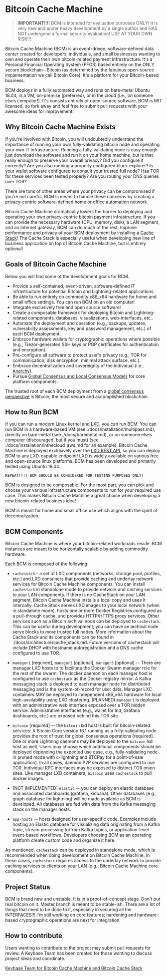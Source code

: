 
# Bitcoin Cache Machine

> **IMPORTANT!!!!**
> BCM is intended for evaluation purposes ONLY!
> It is very new and under heavy development by a single
> author and HAS NOT undergone a formal security evaluation!
> USE AT YOUR OWN RISK!!!

Bitcoin Cache Machine (BCM) is an event-driven, software-defined data center created for developers, individuals, and small businesses wanting to own and operate their own bitcoin-related payment infrastructure. It's a Personal Financial Operating System (PFOS) based entirely on the ONLY secure blockchain--Bitcoin (as determined by the fabulous open-source implementation we call Bitcoin Core)! It's a platform for your Bitcoin-based business.

BCM deploys in a fully automated way and runs on bare-metal Ubuntu 18.04, in a VM, on-premise (preferred), or in the cloud (i.e., on someone elses computer!). It's consists entirely of open-source software. BCM is MIT licensed, so fork away and feel free to submit pull requests with your awesome ideas for improvement!

## Why Bitcoin Cache Machine Exists

If you're involved with Bitcoin, you will undoubtedly understand the importance of running your own fully-validating bitcoin node and operating your own IT infrastructure. Running a fully-validating node is easy enough--just download the software and run it on your home machine, but is that really enough to preserve your overall privacy? Did you configure it correctly? Are you also running a properly configured block explorer? Is your wallet software configured to consult your trusted full node? Has TOR for these services been tested properly? Are you routing your DNS queries over TOR?

There are tons of other areas where your privacy can be compromised if you're not careful. BCM is meant to handle these concerns by creating a privacy-centric software-defined home or office automation network.

Bitcoin Cache Machine dramatically lowers the barrier to deploying and operating your own privacy-centric bitcoin payment infrastructure. If you can provide the necessary hardware (CPU, memory, disk), a LAN segment, and an Internet gateway, BCM can do much of the rest. Improve performance and privacy of your BCM deployment by installing a [Cache Stack](https://github.com/farscapian/bcm_cachestack)! The Cache Stack is especially useful when developing new line of business application on top of Bitcoin Cache Machine, but is entirely optional!

## Goals of Bitcoin Cache Machine

Below you will find some of the development goals for BCM.

* Provide a self-contained, event-driven, software-defined IT infrastructure for potential Bitcoin and Lightning-related applications.
* Be able to run entirely on commodity x86_x64 hardware for home and small office settings. You can run BCM on an old computer!
* Integrate exclusively free and open source software!
* Create a composable framework for deploying Bitcoin and Lightning-related components, databases, visualizations, web-interfaces, etc..
* Automate the deployment and operation (e.g., backups, updates, vulnerability assessments, key and password management, etc.) of each BCM deployment.
* Embrace hardware wallets for cryptographic operations where possible (e.g., Trezor-generated SSH keys or PGP certificates for authentication and encryption).
* Pre-configure all software to protect user's privacy (e.g., TOR for communication, disk encryption, minimal attack surface, etc.).
* Embrace decentralization and sovereignty of the individual (i.e., [Anarchy](https://en.wikipedia.org/wiki/Anarchy)).
* Pursue [Global Consensus and Local Consensus Models](https://twitter.com/SarahJamieLewis/status/1016832509709914112) for core platform components.

The trusted root of each BCM deployment from a [global consensus perspective](https://fieldnotes.resistant.tech/dags-and-decentralization/) is Bitcoin, the most secure and accomplished blockchain.

## How to Run BCM

If you can run a modern Linux kernel and [LXD](https://linuxcontainers.org/lxd/), you can run BCM. You can run BCM in a hardware-based VM (see ./docs/installation/multipass.md), directly on bare-metal (see ./docs/baremetal.md), or on someone elses computer (discouraged, but if you must) (see ./docs/installation/inthecloud_aws.md for an example). Bitcoin Cache Machine is deployed exclusively over the [LXD REST API](https://github.com/lxc/lxd/blob/master/doc/rest-api.md), so you can deploy BCM to any LXD-capable endpoint! LXD is widely available on various free and open-source linux platforms. BCM has been developed and primarily tested using Ubuntu 18.04.

`REPEAT!!!! BCM SHOULD BE CONSIDERED FOR TESTING PURPOSES ONLY!`

BCM is designed to be composable. For the most part, you can pick and choose your various infrastructure components to run for your required use case. This makes Bitcoin Cache Machine a great choice when developing a new bitcoin-related business idea!

BCM is meant for home and small office use which aligns with the spirit of decentralization.

## BCM Components

Bitcoin Cache Machine is where your bitcoin-related workloads reside. BCM instances are meant to be horizontally scalable by adding commodity hardware.

Each BCM is composed of the following:

* `cachestack` - a set of LXD components (networks, storage pool, profiles, etc.) and LXD containers that provide caching and underlay network services for Bitcoin Cache Machine components. You can install `cachestack` in standalone mode to provide network and caching services to your LAN components. If there is no CacheStack on your LAN segment, Bitcoin Cache Machine installs a local copy and uses it internally. Cache Stack serves LXD images to your local network (when in standalone mode), hosts one or more Docker Registries configured as a pull-through cache, and provides HTTP/HTTPS proxy services. Other services such as a Bitcoin archival node can be deployed to `cachestack`. This can be useful during development; you can have an archival node serve blocks to more trusted full nodes. More information about the Cache Stack and its components can be found in ./docs/architecture/cache_stack.md. Future versions of cachestack will include DHCP with hostname autoregistration and a DNS cache configured to use TOR.

* `manager1` [required], `manager2` [optional], `manager3` [optional] -- There are manager LXD hosts to to facilitate the Docker Swarm manager role for the rest of the swarm. The docker daemon on each manager host is configured to use `cachestack` as the Docker registry mirror. A Kafka messaging stack is deployed to each manager node for distributed messaging and is the system-of-record for user data. Manager LXC containers MAY be deployed to independent x86_x64 hardware for local high-availability using LXD clustering.  (PLANNED) `manager1` is deployed with an administrative web interface exposed over a TOR hidden service. Administrative interfaces (e.g., wallet for lnd, Grafana dashboards, etc.) are exposed behind this TOR site.

* `bitcoin` [required] -- the `bitcoin` lxd host is built for bitcoin-related services: A Bitcoin Core version 16.1 running as a fully-validating node provides the root of trust for global consensus operations [required]. One or more Lightning daemons may be deployed to the `bitcoin` lxd host as well. Users may choose which additional components should be deployed depending the expected use case, e.g., fully-validating node in pruned mode with c-lightning and BTCPay for a point-of-sale application). In all cases, daemon P2P services are configured to use TOR. Individual RPC interfaces may be exposed to distinct TOR onion sites. Like manager LXD containers, `bitcoin` uses `cachestack` to pull docker images.

* [NOT IMPLEMENTED] `elastic` -- you can deploy an elastic database and associated dashboards (grafana, kinbana). Other databases (e.g., graph database for lightning) will be made available as BCM is developed. All databases are fed with data from the Kafka messaging stack on the manager hosts.

* `app-hosts` -- hosts designed for user-specific code. Examples include hosting an Elastic database for visualizing data originating from a Kafka topic, stream processing to/from Kafka topics, or application-level event-based workflows. Developers choosing BCM as an operating platform create custom code and organize it here.

As mentioned, `cachestack` can be deployed in standalone mode, which is recommended when doing development on Bitcoin Cache Machine. In these cases, `cachestack` requires access to the underlay network to provide caching services to clients on your LAN (e.g., Bitcoin Cache Machine core components).

## Project Status

BCM is brand new and unstable. It is in a proof-of-concept stage. Don't put real bitcoin on it. Master branch is meant to be stable-ish. There are a lot of things that need to be done to it, especially in securing all the INTERFACES!!! I'm still working on core features; hardening and hardware-based cryptographic operations are next for integration.

## How to contribute

Users wanting to contribute to the project may submit pull requests for review. A Keybase Team has been created for those wanting to discuss project ideas and coordinate.

[Keybase Team for Bitcoin Cache Machine and Bitcoin Cache Stack](https://keybase.io/team/btccachemachine)